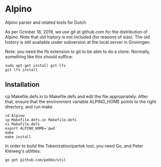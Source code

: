 # Alpino
Alpino parser and related tools for Dutch

As per October 18, 2019, we use git at github.com for the distribution of Alpino. Note that old history is not included (for reasons of size). The old history is still available under subversion at the local server in Groningen.

Note: you need the lfs extension to git to be able to do a clone.
Normally, something like this should suffice:

    sudo apt-get install git-lfs
    git lfs install

## Installation

cp Makefile.defs.in to Makefile.defs and edit the file appropriately. After that,
ensure that the environment variable ALPINO_HOME points to the right directory, and run make

    cd Alpino
    cp Makefile.defs.in Makefile.defs
    vi Makefile.defs
    export ALPINO_HOME=`pwd`
    make
    make install

In order to build the Tokenization/partok tool, you need Go, and Peter Kleiweg's utilities:

    go get github.com/pebbe/util

